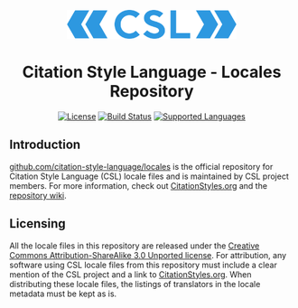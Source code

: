 <p align="center"><a href="https://citationstyles.org/" target="_blank"><img width="300" src="https://raw.githubusercontent.com/citation-style-language/logo/master/assets/rgb/%C2%ABCSL%C2%BB.svg" alt="CSL logo"></a></p>

<h1 align="center">Citation Style Language - Locales Repository</h1>

<p align="center">
  <a href="https://github.com/citation-style-language/styles#licensing"><img src="https://img.shields.io/badge/license-CC%20BY%20SA%203.0-blue.svg" alt="License"></a>
  <a href="https://github.com/citation-style-language/styles/actions"><img src="https://github.com/citation-style-language/locales/workflows/Merge%20to%20release/badge.svg?event=push" alt="Build Status"></a>
  <a href="https://img.shields.io/badge/supported%20languages-52-orange.svg" ><img src="https://img.shields.io/badge/supported%20languages-52-orange.svg" alt="Supported Languages"></a>
</p>


Introduction
------------

[github.com/citation-style-language/locales](https://github.com/citation-style-language/locales) is the official repository for Citation Style Language (CSL) locale files and is maintained by CSL project members.
For more information, check out [CitationStyles.org](https://citationstyles.org/) and the [repository wiki](https://github.com/citation-style-language/locales/wiki).

Licensing
---------

All the locale files in this repository are released under the [Creative Commons Attribution-ShareAlike 3.0 Unported license](https://creativecommons.org/licenses/by-sa/3.0/).
For attribution, any software using CSL locale files from this repository must include a clear mention of the CSL project and a link to [CitationStyles.org](https://citationstyles.org/).
When distributing these locale files, the listings of translators in the locale metadata must be kept as is.
